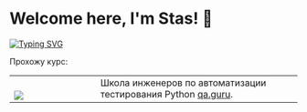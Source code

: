 # Welcome here, I'm Stas! 👋


[![Typing SVG](https://readme-typing-svg.herokuapp.com?font=Fira+Code&pause=1000&color=000000&random=false&width=435&lines=I'm+a+QA+Engineer+)](https://git.io/typing-svg)



Прохожу курс:

<table width="100%" border='0'>
    <tr><td width="30%" valign="bottom"><img src="https://fs-thb03.getcourse.ru/fileservice/file/thumbnail/h/b635b6cb9478bb87c77e9c070ee6e122.png/s/x50/a/159627/sc/207"></td><td valign="middle">Школа инженеров по автоматизации тестирования Python <a target="_blank" href="https://qa.guru">qa.guru</a>.</td></tr>
   </tr>
  </table>
  </br>


